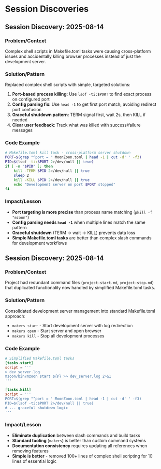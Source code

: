 # Session Discoveries

## Session Discovery: 2025-08-14

### Problem/Context
Complex shell scripts in Makefile.toml tasks were causing cross-platform issues and accidentally killing browser processes instead of just the development server.

### Solution/Pattern
Replaced complex shell scripts with simple, targeted solutions:

1. **Port-based process killing**: Use `lsof -ti:$PORT` to find exact process on configured port
2. **Config parsing fix**: Use `head -1` to get first port match, avoiding redirect port confusion
3. **Graceful shutdown pattern**: TERM signal first, wait 2s, then KILL if needed
4. **Clear user feedback**: Track what was killed with success/failure messages

### Code Example
```bash
# Makefile.toml kill task - cross-platform server shutdown
PORT=$(grep "^port = " MoonZoon.toml | head -1 | cut -d' ' -f3)
PID=$(lsof -ti:$PORT 2>/dev/null || true)
if [ -n "$PID" ]; then
    kill -TERM $PID 2>/dev/null || true
    sleep 2
    kill -KILL $PID 2>/dev/null || true
    echo "Development server on port $PORT stopped"
fi
```

### Impact/Lesson
- **Port targeting is more precise** than process name matching (`pkill -f "mzoon"`)
- **Config parsing needs `head -1`** when multiple lines match the same pattern
- **Graceful shutdown** (TERM → wait → KILL) prevents data loss
- **Simple Makefile.toml tasks** are better than complex slash commands for development workflows

## Session Discovery: 2025-08-14

### Problem/Context
Project had redundant command files (`project-start.md`, `project-stop.md`) that duplicated functionality now handled by simplified Makefile.toml tasks.

### Solution/Pattern
Consolidated development server management into standard Makefile.toml approach:
- `makers start` - Start development server with log redirection
- `makers open` - Start server and open browser
- `makers kill` - Stop all development processes

### Code Example
```toml
# Simplified Makefile.toml tasks
[tasks.start]
script = '''
> dev_server.log
mzoon/bin/mzoon start ${@} >> dev_server.log 2>&1
'''

[tasks.kill]  
script = '''
PORT=$(grep "^port = " MoonZoon.toml | head -1 | cut -d' ' -f3)
PID=$(lsof -ti:$PORT 2>/dev/null || true)
# ... graceful shutdown logic
'''
```

### Impact/Lesson
- **Eliminate duplication** between slash commands and build tasks
- **Standard tooling** (`makers`) is better than custom command systems
- **Documentation consistency** requires updating all references when removing features
- **Simple is better** - removed 100+ lines of complex shell scripting for 10 lines of essential logic